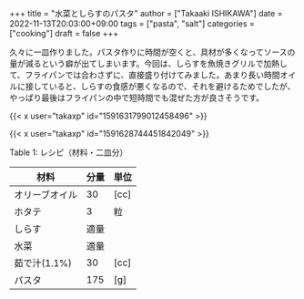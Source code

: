 +++
title = "水菜としらすのパスタ"
author = ["Takaaki ISHIKAWA"]
date = 2022-11-13T20:03:00+09:00
tags = ["pasta", "salt"]
categories = ["cooking"]
draft = false
+++

久々に一皿作りました。パスタ作りに時間が空くと、具材が多くなってソースの量が減るという癖が出てしまいます。今回は、しらすを魚焼きグリルで加熱して、フライパンでは合わさずに、直接盛り付けてみました。あまり長い時間オイルに接していると、しらすの食感が悪くなるので、それを避けるためでしたが、やっぱり最後はフライパンの中で短時間でも混ぜた方が良さそうです。  

{{< x user="takaxp" id="1591631799012458496" >}}  

{{< x user="takaxp" id="1591628744451842049" >}}  

<div class="table-caption">
  <span class="table-number">Table 1</span>:
  レシピ（材料・二皿分）
</div>

| 材料      | 分量 | 単位 |
|---------|----|----|
| オリーブオイル | 30  | [cc] |
| ホタテ    | 3   | 粒   |
| しらす    | 適量 |      |
| 水菜      | 適量 |      |
| 茹で汁(1.1%) | 30  | [cc] |
| パスタ    | 175 | [g]  |
